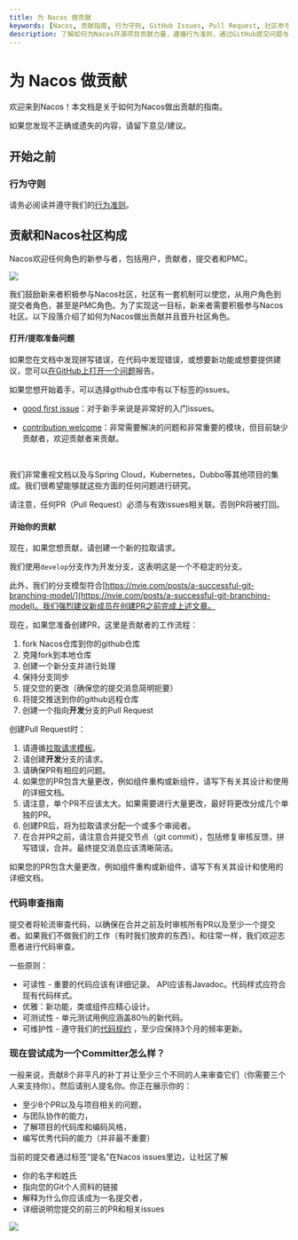 ```yaml
---
title: 为 Nacos 做贡献
keywords: [Nacos, 贡献指南, 行为守则, GitHub Issues, Pull Request, 社区参与, Committer晋升]
description: 了解如何为Nacos开源项目贡献力量，遵循行为准则，通过GitHub提交问题与拉取请求，参与社区互动，遵循指南晋升为Committer。
---
```


# 为 Nacos 做贡献

欢迎来到Nacos！本文档是关于如何为Nacos做出贡献的指南。

如果您发现不正确或遗失的内容，请留下意见/建议。

## 开始之前

### 行为守则

请务必阅读并遵守我们的[行为准则](https://github.com/alibaba/nacos/blob/master/CODE_OF_CONDUCT.md)。

## 贡献和Nacos社区构成

Nacos欢迎任何角色的新参与者，包括用户，贡献者，提交者和PMC。

![](http://acm-public.oss-cn-hangzhou.aliyuncs.com/contributor_definition.png)


我们鼓励新来者积极参与Nacos社区，社区有一套机制可以使您，从用户角色到提交者角色，甚至是PMC角色。为了实现这一目标，新来者需要积极参与Nacos社区。以下段落介绍了如何为Nacos做出贡献并且晋升社区角色。

#### 打开/提取准备问题

如果您在文档中发现拼写错误，在代码中发现错误，或想要新功能或想要提供建议，您可以[在GitHub上打开一个问题](https://github.com/alibaba/Nacos/issues/new)报告。

如果您想开始着手，可以选择github仓库中有以下标签的issues。
    

 -  [good first issue](https://github.com/alibaba/nacos/labels/good%20first%20issue)：对于新手来说是非常好的入门issues。
 
 -  [contribution welcome](https://github.com/alibaba/nacos/labels/contribution%20欢迎)：非常需要解决的问题和非常重要的模块，但目前缺少贡献者，欢迎贡献者来贡献。

    

我们非常重视文档以及与Spring Cloud，Kubernetes，Dubbo等其他项目的集成。我们很希望能够就这些方面的任何问题进行研究。

请注意，任何PR（Pull Request）必须与有效issues相关联。否则PR将被打回。

#### 开始你的贡献

现在，如果您想贡献，请创建一个新的拉取请求。

我们使用`develop`分支作为开发分支，这表明这是一个不稳定的分支。

此外，我们的分支模型符合[https://nvie.com/posts/a-successful-git-branching-model/](https://nvie.com/posts/a-successful-git-branching-model)。我们强烈建议新成员在创建PR之前完成上述文章。

现在，如果您准备创建PR，这里是贡献者的工作流程：

1. fork Nacos仓库到你的github仓库
    
2. 克隆fork到本地仓库
    
3. 创建一个新分支并进行处理
    
4. 保持分支同步
    
5. 提交您的更改（确保您的提交消息简明扼要）
    
6. 将提交推送到你的github远程仓库
    
7. 创建一个指向**开发**分支的Pull Request
    

创建Pull Request时：

1. 请遵循[拉取请求模板](https://github.com/alibaba/nacos/blob/master/.github/PULL_REQUEST_TEMPLATE.md)。
    
2. 请创建**开发**分支的请求。
    
3. 请确保PR有相应的问题。
    
4. 如果您的PR包含大量更改，例如组件重构或新组件，请写下有关其设计和使用的详细文档。
    
5. 请注意，单个PR不应该太大。如果需要进行大量更改，最好将更改分成几个单独的PR。
    
6. 创建PR后，将为拉取请求分配一个或多个审阅者。
    
7. 在合并PR之前，请注意合并提交节点（git commit），包括修复审核反馈，拼写错误，合并。最终提交消息应该清晰简洁。
    

如果您的PR包含大量更改，例如组件重构或新组件，请写下有关其设计和使用的详细文档。

### 代码审查指南

提交者将轮流审查代码，以确保在合并之前及时审核所有PR以及至少一个提交者。如果我们不做我们的工作（有时我们放弃的东西）。和往常一样，我们欢迎志愿者进行代码审查。

一些原则：

 - 可读性 - 重要的代码应该有详细记录。 API应该有Javadoc。代码样式应符合现有代码样式。
    
 - 优雅：新功能，类或组件应精心设计。
    
 - 可测试性 - 单元测试用例应涵盖80％的新代码。
    
 - 可维护性 - 遵守我们的[代码规约](https://github.com/alibaba/nacos/blob/master/style/codeStyle.md) ，至少应保持3个月的频率更新。
    

### 现在尝试成为一个Committer怎么样？

一般来说，贡献8个非平凡的补丁并让至少三个不同的人来审查它们（你需要三个人来支持你）。然后请别人提名你。你正在展示你的：

 - 至少8个PR以及与项目相关的问题，
    
 - 与团队协作的能力，
    
 - 了解项目的代码库和编码风格，
    
 - 编写优秀代码的能力（并非最不重要）
    

当前的提交者通过标签“提名”在Nacos issues里边，让社区了解

 - 你的名字和姓氏
    
 - 指向您的Git个人资料的链接
    
 - 解释为什么你应该成为一名提交者，
    
 - 详细说明您提交的前三的PR和相关issues

![](http://acm-public.oss-cn-hangzhou.aliyuncs.com/nomination_process.png)
